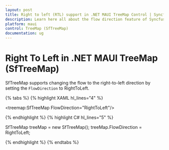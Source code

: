 ```yaml
---
layout: post
title: Right to left (RTL) support in .NET MAUI TreeMap Control | Syncfusion
description: Learn here all about the flow direction feature of Syncfusion .NET MAUI TreeMap (SfTreeMap) control.
platform: maui
control: TreeMap (SfTreeMap)
documentation: ug
---
```


# Right To Left in .NET MAUI TreeMap (SfTreeMap)

SfTreeMap supports changing the flow to the right-to-left direction by setting the `FlowDirection` to RightToLeft.

{% tabs %}
{% highlight XAML hl_lines="4" %}

<treemap:SfTreeMap FlowDirection="RightToLeft"/>

{% endhighlight %}
{% highlight C# hl_lines="5" %}

SfTreeMap treeMap = new SfTreeMap();
treeMap.FlowDirection = RightToLeft;

{% endhighlight %}
{% endtabs %}

